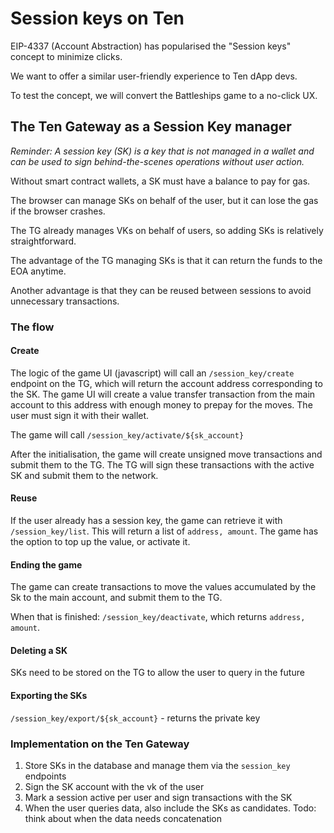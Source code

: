 # Session keys on Ten

EIP-4337 (Account Abstraction) has popularised the "Session keys" concept to minimize clicks.

We want to offer a similar user-friendly experience to Ten dApp devs.

To test the concept, we will convert the Battleships game to a no-click UX.


## The Ten Gateway as a Session Key manager

*Reminder: A session key (SK) is a key that is not managed in a wallet and can be used to sign behind-the-scenes operations without user action.*

Without smart contract wallets, a SK must have a balance to pay for gas.

The browser can manage SKs on behalf of the user, but it can lose the gas if the browser crashes.


The TG already manages VKs on behalf of users, so adding SKs is relatively straightforward.

The advantage of the TG managing SKs is that it can return the funds to the EOA anytime.

Another advantage is that they can be reused between sessions to avoid unnecessary transactions.


### The flow

#### Create
The logic of the game UI (javascript) will call an `/session_key/create` endpoint on the TG, which will return the account address corresponding to the SK. 
The game UI will create a value transfer transaction from the main account to this address with enough money to prepay for the moves. The user must sign it with their wallet.

The game will call `/session_key/activate/${sk_account}`

After the initialisation, the game will create unsigned move transactions and submit them to the TG. 
The TG will sign these transactions with the active SK and submit them to the network.

#### Reuse

If the user already has a session key, the game can retrieve it with `/session_key/list`. This will return a list of `address, amount`.
The game has the option to top up the value, or activate it.

#### Ending the game

The game can create transactions to move the values accumulated by the Sk to the main account, and submit them to the TG.

When that is finished: `/session_key/deactivate`, which returns `address, amount`.

#### Deleting a SK

SKs need to be stored on the TG to allow the user to query in the future 

#### Exporting the SKs

`/session_key/export/${sk_account}` - returns the private key


### Implementation on the Ten Gateway

1. Store SKs in the database and manage them via the `session_key` endpoints
2. Sign the SK account with the vk of the user
3. Mark a session active per user and sign transactions with the SK
4. When the user queries data, also include the SKs as candidates. Todo: think about when the data needs concatenation 


